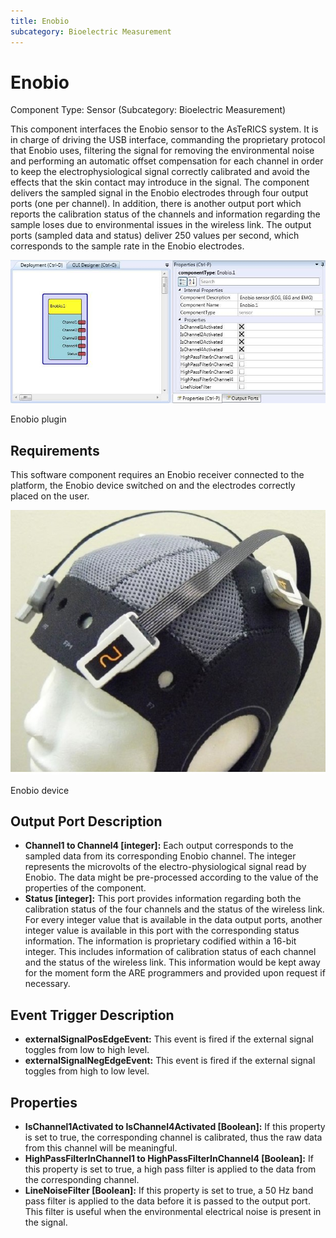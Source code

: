 ```yaml
---
title: Enobio
subcategory: Bioelectric Measurement
---
```


# Enobio

Component Type: Sensor (Subcategory: Bioelectric Measurement)

This component interfaces the Enobio sensor to the AsTeRICS system. It is in charge of driving the USB interface, commanding the proprietary protocol that Enobio uses, filtering the signal for removing the environmental noise and performing an automatic offset compensation for each channel in order to keep the electrophysiological signal correctly calibrated and avoid the effects that the skin contact may introduce in the signal. The component delivers the sampled signal in the Enobio electrodes through four output ports (one per channel). In addition, there is another output port which reports the calibration status of the channels and information regarding the sample loses due to environmental issues in the wireless link. The output ports (sampled data and status) deliver 250 values per second, which corresponds to the sample rate in the Enobio electrodes.

![Screenshot: Enobio plugin](./img/enobio.jpg "Screenshot: Enobio plugin")

Enobio plugin

## Requirements

This software component requires an Enobio receiver connected to the platform, the Enobio device switched on and the electrodes correctly placed on the user.

![Enobio device](./img/enobio_picture.jpg "Enobio device")

Enobio device

## Output Port Description

- **Channel1 to Channel4 \[integer\]:** Each output corresponds to the sampled data from its corresponding Enobio channel. The integer represents the microvolts of the electro-physiological signal read by Enobio. The data might be pre-processed according to the value of the properties of the component.
- **Status \[integer\]:** This port provides information regarding both the calibration status of the four channels and the status of the wireless link. For every integer value that is available in the data output ports, another integer value is available in this port with the corresponding status information. The information is proprietary codified within a 16-bit integer. This includes information of calibration status of each channel and the status of the wireless link. This information would be kept away for the moment form the ARE programmers and provided upon request if necessary.

## Event Trigger Description

- **externalSignalPosEdgeEvent:** This event is fired if the external signal toggles from low to high level.
- **externalSignalNegEdgeEvent:** This event is fired if the external signal toggles from high to low level.

## Properties

- **IsChannel1Activated to IsChannel4Activated \[Boolean\]:** If this property is set to true, the corresponding channel is calibrated, thus the raw data from this channel will be meaningful.
- **HighPassFilterInChannel1 to HighPassFilterInChannel4 \[Boolean\]:** If this property is set to true, a high pass filter is applied to the data from the corresponding channel.
- **LineNoiseFilter \[Boolean\]:** If this property is set to true, a 50 Hz band pass filter is applied to the data before it is passed to the output port. This filter is useful when the environmental electrical noise is present in the signal.
